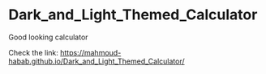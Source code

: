 # Dark_and_Light_Themed_Calculator

Good looking calculator

Check the link: https://mahmoud-habab.github.io/Dark_and_Light_Themed_Calculator/
